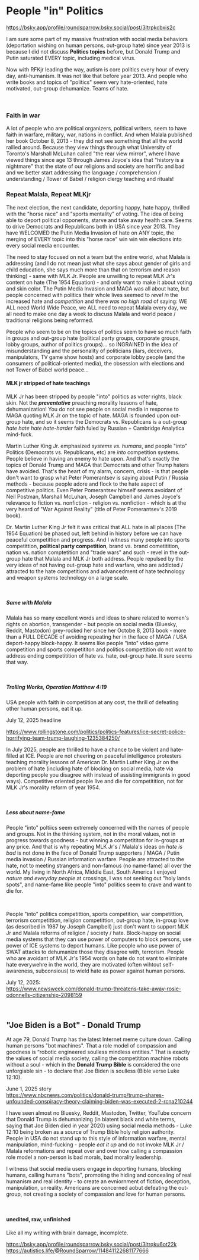 # People "in" Politics

https://bsky.app/profile/roundsparrow.bsky.social/post/3ltrpkcbxis2c

I am sure some part of my massive frustration with social media behaviors (deportation wishing on human persons, out-group hate) since year 2013 is because I did not discuss **Politics topics** before, but Donald Trump and Putin saturated EVERY topic, including medical virus.

Now with RFKjr leading the way, autism is core politics every hour of every day, anti-humanism. It was not like that before year 2013. And people who write books and topics of "politics" seem very hate-oriented, hate motivated, out-group dehumanize. Teams of hate.

&nbsp;

### Faith in war

A lot of people who are political organizers, political writers, seem to have faith in warfare, military, war, nations in conflict. And when Malala published her book October 8, 2013 - they did not see something that all the world rallied around. Because they view things through what University of Toronto's Marshall McLuhan called "the rear view mirror", where I have viewed things since age 13 through James Joyce's idea that "history is a nightmare" that the state of our religions and society are horrific and bad and we better start addressing the language / comprehension / understanding / Tower of Babel / religion clergy teaching and rituals!

### Repeat Malala, Repeat MLKjr

The next election, the next candidate, deporting happy, hate happy, thrilled with the "horse race" and "sports mentality" of voting. The idea of being able to deport political opponents, starve and take away health care. Seems to drive Democrats and Republicans both in USA since year 2013. They have WELCOMED the Putin Media Invasion of hate on ANY topic, the merging of EVERY topic into this "horse race" win win win elections into every social media encounter. 

The need to stay focused on not a team but the entire world, what Malala is addressing (and I do not mean just what she says about gender of girls and child education, she says much more than that on terrorism and reason thinking) - same with MLK Jr. People are unwilling to repeat MLK Jr's content on hate (The 1954 Equation) - and only want to make it about voting and skin color. The Putin Media Invasion and MAGA was all about hate, but people concerned with politics their whole lives seemed to *revel in* the increased hate and *competition* and there *was no high road* of saying: WE ALL need World Wide Peace, we ALL need to repeat Malala every day, we all need to make one day a week to discuss Malala and world peace / traditional religions being reformed.

People who seem to be on the topics of politics seem to have so much faith in groups and out-group hate (political party groups, corporate groups, lobby groups, author of politics groups)... so INGRAINED in the idea of misunderstanding and the personality of politicians (liars, deceivers, manipulators, TV game show hosts) and corporate lobby people (and the consumers of political-oriented media), the obsession with elections and not Tower of Babel world peace...

#### MLK jr stripped of hate teachings

MLK Jr has been stripped by people "into" politics as voter rights, black skin. Not the ***preventative*** preaching morality lessons of hate, dehumanization! You do not see people on social media in response to MAGA quoting MLK Jr on the topic of hate. MAGA is founded upon out-group hate, and so it seems the Democrats vs. Republicans is a out-group *hate hate hate hate-harder* faith fuled by Russian + Cambridge Analytica mind-fuck.

Martin Luther King Jr. emphasized *systems vs. humans*, and people "into" Politics (Democrats vs. Republicans, etc) are *into* competition systems. People believe in having an enemy to hate upon. And that's exactly the topics of Donald Trump and MAGA that Democrats and other Trump haters have avoided. That's the heart of my alarm, concern, crisis - is that people don't want to grasp what Peter Pomerantsev is saying about Putin / Russia methods - because people adore and flock to the hate aspect of competitive politics. Even Peter Pomerantsev himself seems avoidant of Neil Postman, Marshall McLuhan, Joseph Campbell and James Joyce's relevance to fiction vs. nonfiction - religion vs. nonfiction - which is at the very heard of "War Against Reality" (title of Peter Pomerantsev's 2019 book). 

Dr. Martin Luther King Jr felt it was critical that ALL hate in all places (The 1954 Equation) be phased out, left behind in history before we can have peaceful competittion and progress. And I witness many people into sports competittion, **political party competition**, brand vs. brand cometitition, nation vs. nation comptetition and "trade wars" and such - revel in the out-group hate that Malala and MLK Jr both address. People repulsed by the very ideas of not having out-group hate and warfare, who are addicted / attracted to the hate competitions and advancedment of hate technology and weapon systems technology on a large scale.

&nbsp;

##### Same with Malala

Malala has so many excellent words and ideas to share related to women's rights on abortion, transgender - but people on social media (Bluesky, Reddit, Mastodon) grey-rocked her since her Octobe 8, 2013 book - more than a FULL DECADE of avoiding repeating her in the face of MAGA / USA deport-happy block-happy. It seems like people "into" video game competition and sports competititon and politics compettition do not want to address ending competitition of hate vs. hate, out-group hate. It sure seems that way.

&nbsp;

##### Trolling Works, Operation Matthew 4:19

USA people with faith in competiition at any cost, the thrill of defeating other human persons, eat it up.

July 12, 2025 headline

https://www.rollingstone.com/politics/politics-features/ice-secret-police-horrifying-team-trump-laughing-1235384250/

In July 2025, people are thrilled to have a chance to be violent and hate-filled at ICE. People are not cheering on peaceful intelligence protesters teaching morality lessons of American Dr. Martin Luther King Jr on the problem of hate (including hate of blocking on social media, hate via deporting people you disagree with instead of assisting immigrants in good ways). Competitive oriented people live and die for competitition, not for MLK Jr's morality reform of year 1954.

&nbsp;

##### Less about name-fame

People "into" poltiics seem extremely concerned with the names of people and groups. Not in the thinking system, not in the moral values, not in progress towards goodness - but winning a competititon for in-groups at any price. And that is why repeating MLK Jr's / Malala's ideas on *hate is bad* is not done in the face of Donald Trump supporters / MAGA / Putin media invasion / Russian information warfare. People are attracted to the hate, not to meeting strangers and non-famous (no name-fame) all over the world. My living in North Africa, Middle East, South America I enjoyed *nature and everyday people* at crossings, I was not seeking out "holy lands spots", and name-fame like people "into" politics seem to crave and want to die for.

&nbsp;

People "into" politics competittion, sports competition, war competittion, terrorism competittion, religion competittion, out-group hate, in-group love (as described in 1987 by Joseph Campbell) just don't want to support MLK Jr and Malala reforms of religion / society / hate. Block-happy on social media systems that they can use power of computers to block persons, use power of ICE systems to deport humans. Like people who use power of SWAT attacks to dehumanize those they disagree with, terrorism. People who are avoidant of MLK Jr's 1954 words on hate do not want to eliminate hate everywehre in the world, they are motivated (often wihtout self-awareness, subconsious) to wield hate as power against human persons.

July 12, 2025:   
https://www.newsweek.com/donald-trump-threatens-take-away-rosie-odonnells-citizenship-2098159

&nbsp;

## "Joe Biden is a Bot" - Donald Trump

At age 79, Donald Trump has the latest Internet meme culture down. Calling human persons "bot machines". That a role model of compassion and goodness is “robotic engineered soulless mindless entities.” That is exactly the values of social media society, calling the competititon machine robots without a soul - which in the **Donald Trump Bible** is considered the one unforgiable sin - to declare that Joe Biden is soulless (Bible verse Luke 12:10).

June 1, 2025 story   
https://www.nbcnews.com/politics/donald-trump/trump-shares-unfounded-conspiracy-theory-claiming-biden-was-executed-2-rcna210244

I have seen almost no Bluesky, Reddit, Mastodon, Twitter, YouTube concern that Donald Trump is dehumanizing (in blatent black and white terms, saying that Joe Biden died in year 2020) using social media methods - Luke 12:10 being broken as a source of Trump Bible holy religion authority. People in USA do not stand up to this style of information warfare, mental manipulation, mind-fucking - people *eat it up* and do not invoke MLK Jr / Malala reformations and repeat over and over how calling a compassion role model a non-person is bad morals, bad morality leadership.

I witness that social media users engage in deporting humans, blocking humans, calling humans "bots", promoting the hiding and concealing of real humanism and real identity - to create an evniornment of fiction, deception, manipulation, unreality. Americans are concerned aobut defeating the out-group, not creating a society of compassion and love for human persons.

&nbsp;

#### unedited, raw, unfinished

Like all my writing with brain damage, incomplete.

https://bsky.app/profile/roundsparrow.bsky.social/post/3ltrqku6ot22k   
https://autistics.life/@RoundSparrow/114841122681177666
